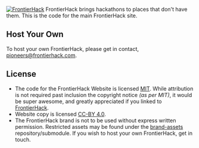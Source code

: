 [![FrontierHack](https://raw.github.com/frontierhack/brand-assets/master/frontier-hack-logo@2x.png)](http://frontierhack.com)
FrontierHack brings hackathons to places that don't have them. This is the code for the main FrontierHack site.

## Host Your Own
To host your own FrontierHack, please get in contact, <pioneers@frontierhack.com>.

## License
- The code for the FrontierHack Website is licensed [MIT](http://opensource.org/licenses/MIT). While attribution is not required past inclusion the copyright notice _(as per MIT)_, it would be super awesome, and greatly appreciated if you linked to [FrontierHack](http://frontierhack.com).
- Website copy is licensed [CC-BY 4.0](http://creativecommons.org/licenses/by/4.0/).
- The FrontierHack brand is not to be used without express written permission. Restricted assets may be found under the [brand-assets](https://github.com/frontierhack/brand-assets) repository/submodule. If you wish to host your own FrontierHack, get in touch.